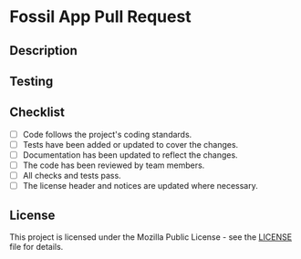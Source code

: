 # Fossil App Pull Request

## Description
<!-- Briefly describe the purpose and scope of this pull request. -->

## Testing
<!-- Describe the testing process or steps taken to ensure the changes work as expected. -->

## Checklist
- [ ] Code follows the project's coding standards.
- [ ] Tests have been added or updated to cover the changes.
- [ ] Documentation has been updated to reflect the changes.
- [ ] The code has been reviewed by team members.
- [ ] All checks and tests pass.
- [ ] The license header and notices are updated where necessary.

## License
This project is licensed under the Mozilla Public License - see the [LICENSE](LICENSE) file for details.
